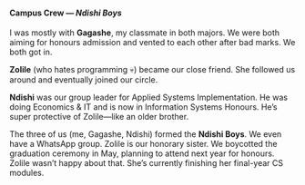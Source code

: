 #### Campus Crew — *Ndishi Boys*

I was mostly with **Gagashe**, my classmate in both majors. We were both aiming for honours admission and vented to each other after bad marks. We both got in.

**Zolile** (who hates programming 💀) became our close friend. She followed us around and eventually joined our circle.

**Ndishi** was our group leader for Applied Systems Implementation. He was doing Economics & IT and is now in Information Systems Honours. He’s super protective of Zolile—like an older brother.

The three of us (me, Gagashe, Ndishi) formed the **Ndishi Boys**. We even have a WhatsApp group. Zolile is our honorary sister. We boycotted the graduation ceremony in May, planning to attend next year for honours. Zolile wasn’t happy about that. She’s currently finishing her final-year CS modules.
